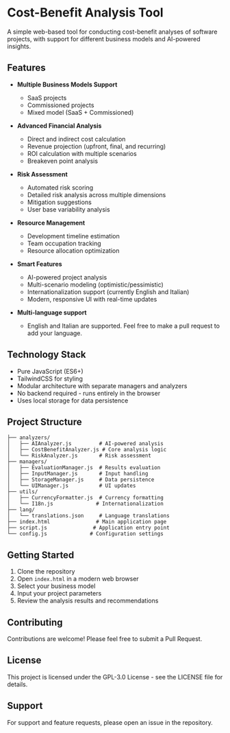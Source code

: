 # Cost-Benefit Analysis Tool

A simple web-based tool for conducting cost-benefit analyses of software projects, with support for different business models and AI-powered insights.

## Features

- **Multiple Business Models Support**
  - SaaS projects
  - Commissioned projects
  - Mixed model (SaaS + Commissioned)

- **Advanced Financial Analysis**
  - Direct and indirect cost calculation
  - Revenue projection (upfront, final, and recurring)
  - ROI calculation with multiple scenarios
  - Breakeven point analysis

- **Risk Assessment**
  - Automated risk scoring
  - Detailed risk analysis across multiple dimensions
  - Mitigation suggestions
  - User base variability analysis

- **Resource Management**
  - Development timeline estimation
  - Team occupation tracking
  - Resource allocation optimization

- **Smart Features**
  - AI-powered project analysis
  - Multi-scenario modeling (optimistic/pessimistic)
  - Internationalization support (currently English and Italian)
  - Modern, responsive UI with real-time updates

- **Multi-language support**
  - English and Italian are supported. Feel free to make a pull request to add your language.

## Technology Stack

- Pure JavaScript (ES6+)
- TailwindCSS for styling
- Modular architecture with separate managers and analyzers
- No backend required - runs entirely in the browser
- Uses local storage for data persistence

## Project Structure

```
├── analyzers/
│   ├── AIAnalyzer.js         # AI-powered analysis
│   ├── CostBenefitAnalyzer.js # Core analysis logic
│   └── RiskAnalyzer.js       # Risk assessment
├── managers/
│   ├── EvaluationManager.js  # Results evaluation
│   ├── InputManager.js       # Input handling
│   ├── StorageManager.js     # Data persistence
│   └── UIManager.js          # UI updates
├── utils/
│   ├── CurrencyFormatter.js  # Currency formatting
│   └── I18n.js              # Internationalization
├── lang/
│   └── translations.json     # Language translations
├── index.html               # Main application page
├── script.js               # Application entry point
└── config.js              # Configuration settings
```

## Getting Started

1. Clone the repository
2. Open `index.html` in a modern web browser
3. Select your business model
4. Input your project parameters
5. Review the analysis results and recommendations

## Contributing

Contributions are welcome! Please feel free to submit a Pull Request.

## License

This project is licensed under the GPL-3.0 License - see the LICENSE file for details.

## Support

For support and feature requests, please open an issue in the repository.

